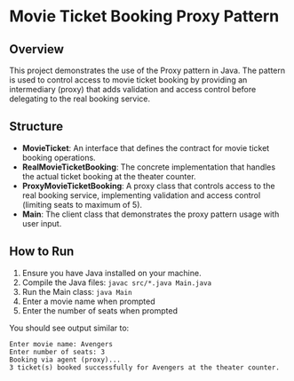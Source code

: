 # Movie Ticket Booking Proxy Pattern

## Overview
This project demonstrates the use of the Proxy pattern in Java. The pattern is used to control access to movie ticket booking by providing an intermediary (proxy) that adds validation and access control before delegating to the real booking service.

## Structure
- **MovieTicket**: An interface that defines the contract for movie ticket booking operations.
- **RealMovieTicketBooking**: The concrete implementation that handles the actual ticket booking at the theater counter.
- **ProxyMovieTicketBooking**: A proxy class that controls access to the real booking service, implementing validation and access control (limiting seats to maximum of 5).
- **Main**: The client class that demonstrates the proxy pattern usage with user input.

## How to Run
1. Ensure you have Java installed on your machine.
2. Compile the Java files: `javac src/*.java Main.java`
3. Run the Main class: `java Main`
4. Enter a movie name when prompted
5. Enter the number of seats when prompted

You should see output similar to:
```
Enter movie name: Avengers
Enter number of seats: 3
Booking via agent (proxy)...
3 ticket(s) booked successfully for Avengers at the theater counter.
```